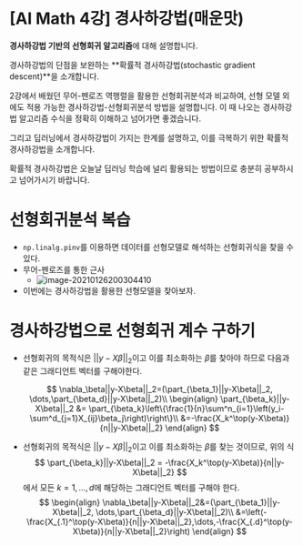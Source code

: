 # [AI Math 4강] 경사하강법(매운맛)

**경사하강법 기반의 선형회귀 알고리즘**에 대해 설명합니다.

경사하강법의 단점을 보완하는 **확률적 경사하강법(stochastic gradient descent)**을 소개합니다.

 

2강에서 배웠던 무어-펜로즈 역행렬을 활용한 선형회귀분석과 비교하여, 선형 모델 외에도 적용 가능한 경사하강법-선형회귀분석 방법을 설명합니다. 이 때 나오는 경사하강법 알고리즘 수식을 정확히 이해하고 넘어가면 좋겠습니다.

 

그리고 딥러닝에서 경사하강법이 가지는 한계를 설명하고, 이를 극복하기 위한 확률적 경사하강법을 소개합니다. 

확률적 경사하강법은 오늘날 딥러닝 학습에 널리 활용되는 방법이므로 충분히 공부하시고 넘어가시기 바랍니다.

 

# 선형회귀분석 복습

- `np.linalg.pinv`를 이용하면 데이터를 선형모델로 해석하는 선형회귀식을 찾을 수 있다. 
- 무어-펜로즈를 통한 근사
  - ![image-20210126200304410](C:\Users\doyeon\AppData\Roaming\Typora\typora-user-images\image-20210126200304410.png)
- 이번에는 경사하강법을 활용한 선형모델을 찾아보자. 

# 경사하강법으로 선형회귀 계수 구하기

- 선형회귀의 목적식은 $||y-X\beta||_2$이고 이를 최소화하는 $\beta$를 찾아야 하므로 다음과 같은 그래디언트 벡터를 구해야한다. 

  
  $$
  \nabla_\beta||y-X\beta||_2=(\part_{\beta_1}||y-X\beta||_2, \dots,\part_{\beta_d}||y-X\beta||_2)\\
  \begin{align}
  \part_{\beta_k}||y-X\beta||_2 &= \part_{\beta_k}\left\{\frac{1}{n}\sum^n_{i=1}\left(y_i-\sum^d_{j=1}X_{ij}\beta_j\right)\right\}\\
  &=-\frac{X_k^\top(y-X\beta)}{n||y-X\beta||_2}
  \end{align}
  $$
  

- 선형회귀의 목적식은 $||y-X\beta||_2$이고 이를 최소화하는 $\beta$를 찾는 것이므로, 위의 식
  $$
  \part_{\beta_k}||y-X\beta||_2 = -\frac{X_k^\top(y-X\beta)}{n||y-X\beta||_2}
  $$
  에서 모든 $k=1, \dots, d$에 해당하는 그래디언트 벡터를 구해야 한다.
  $$
  \begin{align}
  \nabla_\beta||y-X\beta||_2&=(\part_{\beta_1}||y-X\beta||_2, \dots,\part_{\beta_d}||y-X\beta||_2)\\
  &=\left(-\frac{X_{.1}^\top(y-X\beta)}{n||y-X\beta||_2},\dots,-\frac{X_{.d}^\top(y-X\beta)}{n||y-X\beta||_2}\right)
  \end{align}
  $$
  

